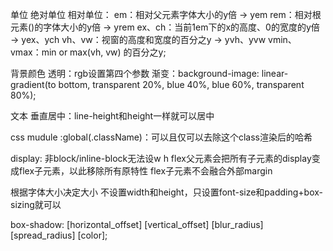 单位
    绝对单位
    相对单位：
        em：相对父元素字体大小的y倍 -> yem
        rem：相对根元素(<html>)的字体大小的y倍 -> yrem
        ex、ch：当前1em下的x的高度、0的宽度的y倍 -> yex、ych
        vh、vw：视窗的高度和宽度的百分之y -> yvh、yvw
        vmin、vmax：min or max(vh, vw) 的百分之y;

背景颜色
    透明：rgb设置第四个参数
    渐变：background-image: linear-gradient(to bottom, transparent 20%, blue 40%, blue 60%, transparent 80%);

文本
    垂直居中：line-height和height一样就可以居中

css mudule
    :global(.className)：可以且仅可以去除这个class渲染后的哈希

display: 
    非block/inline-block无法设w h
    flex父元素会把所有子元素的display变成flex子元素，以此移除所有原特性
    flex子元素不会融合外部margin

根据字体大小决定大小
    不设置width和height，只设置font-size和padding+box-sizing就可以

box-shadow: 
    [horizontal_offset] [vertical_offset] [blur_radius] [spread_radius] [color];
